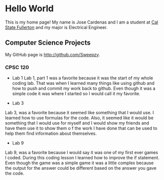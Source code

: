 # Hello World

This is my home page! My name is Jose Cardenas and I am a student at [Cal State Fullerton](http://www.fullerton.edu/) and my major is Electrical Engineer.
## Computer Science Projects

My GitHub page is http://github.com/Sweepzy.

### CPSC 120

* Lab 1
Lab 1, part 1 was a favorite because it was the start of my whole coding lab. 
That was when I learned many things like using github and how to push and commit
my work back to github. Even though it was a simple code it was where I started 
so I would call it my favorite.


* Lab 3

Lab 3, was a favorite because it seemed like something that I would use. I learned 
how to use formulas for the code. Also, it seemed like it would be something that I 
would use for myself and I would show my friends and have them use it to show them o
f the work I have done that can be used to help them find information about themselves.


* Lab 9

Lab 9, was a favorite because I would say it was one of my first ever games I coded. 
During this coding lesson I learned how to improve the if statement. Even though the 
game was a simple game it was a little complex because the output for the answer could 
be different based on the answer you gave the code. 